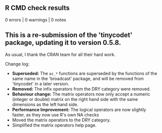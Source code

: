 ## R CMD check results

0 errors | 0 warnings | 0 notes

## This is a re-submission of the 'tinycodet' package, updating it to version 0.5.8.
As usual, I thank the CRAN team for all their hard work.


Change log:

* **Superseded:** The `as_*` functions are superseded by the functions of the same name in the 'broadcast' package, and will be removed from 'tinycodet' in a later version.
* **Removed:** The infix operators from the DRY category were removed.
* **Behaviour change:** The matrix operators now only accept a numeric (integer or double) matrix on the right hand side with the same dimensions as the left hand side.
* **Performance Improvement:** The logical operators are now slightly faster, as they now use R's own NA checks
* Moved the matrix operators to the DRY category.
* Simplified the matrix operators help page.